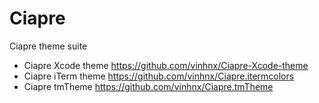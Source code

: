 # Ciapre

Ciapre theme suite

+ Ciapre Xcode theme https://github.com/vinhnx/Ciapre-Xcode-theme
+ Ciapre iTerm theme https://github.com/vinhnx/Ciapre.itermcolors
+ Ciapre tmTheme https://github.com/vinhnx/Ciapre.tmTheme
